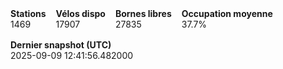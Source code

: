 <div style="display:flex;gap:16px;flex-wrap:wrap;margin:8px 0 16px 0">
  <div><b>Stations</b><br/>1469</div>
  <div><b>Vélos dispo</b><br/>17907</div>
  <div><b>Bornes libres</b><br/>27835</div>
  <div><b>Occupation moyenne</b><br/>37.7%</div>
  <div><b>Dernier snapshot (UTC)</b><br/>2025-09-09 12:41:56.482000</div>
</div>